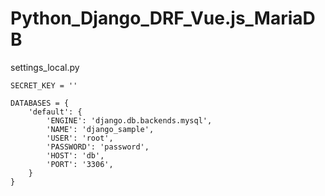 # Python_Django_DRF_Vue.js_MariaDB

settings_local.py

```
SECRET_KEY = ''

DATABASES = {
    'default': {
        'ENGINE': 'django.db.backends.mysql',
        'NAME': 'django_sample',
        'USER': 'root',
        'PASSWORD': 'password',
        'HOST': 'db',
        'PORT': '3306',
    }
}
```
